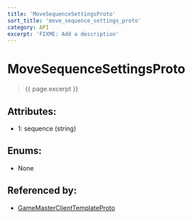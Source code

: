 ```yaml
---
title: 'MoveSequenceSettingsProto'
sort_title: 'move_sequence_settings_proto'
category: API
excerpt: 'FIXME: Add a description'
---
```


[comment]: <> (THIS PART IS GENERATED - AKA DON'T EDIT THIS PART MANUALLY)

# MoveSequenceSettingsProto

> {{ page.excerpt }}

## Attributes:

- 1: sequence (string) 

## Enums:

- None

## Referenced by:

- [GameMasterClientTemplateProto](../GameMasterClientTemplateProto/)

[comment]: <> (YOU CAN EDIT AFTER THIS)
